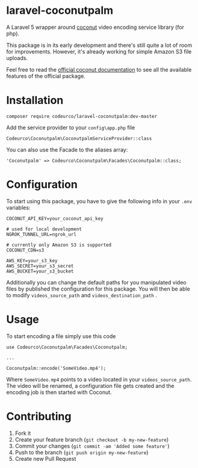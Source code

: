 # laravel-coconutpalm
A Laravel 5 wrapper around [coconut](http://coconut.co) video encoding service library (for php).

This package is in its early development and there's still quite a lot of room for improvements. 
However, it's already working for simple Amazon S3 file uploads.

Feel free to read the [official coconut documentation](http://coconut.co/docs/) to see all the available features of the official package.

# Installation

```
composer require codeurco/laravel-coconutpalm:dev-master
```

Add the service provider to your `config\app.php` file

```
Codeurco\Coconutpalm\CoconutpalmServiceProvider::class
```

You can also use the Facade to the aliases array:
```
'Coconutpalm' => Codeurco\Coconutpalm\Facades\Coconutpalm::class;
```

# Configuration

To start using this package, you have to give the following info in your `.env` variables:

```
COCONUT_API_KEY=your_coconut_api_key

# used for local development
NGROK_TUNNEL_URL=ngrok_url

# currently only Amazon S3 is supported
COCONUT_CDN=s3

AWS_KEY=your_s3_key
AWS_SECRET=your_s3_secret
AWS_BUCKET=your_s3_bucket
```

Additionally you can change the default paths for you manipulated video files by published the configuration for this package.
You will then be able to modify  `videos_source_path` and `videos_destination_path` .


# Usage

To start encoding a file simply use this code

```
use Codeurco\Coconutpalm\Facades\Coconutpalm;

...

Coconutpalm::encode('SomeVideo.mp4');
```

Where `SomeVideo.mp4` points to a video located in your `videos_source_path`.
The video will be renamed, a configuration file gets created and the encoding job is then started with Coconut.


# Contributing

1. Fork it
2. Create your feature branch (`git checkout -b my-new-feature`)
3. Commit your changes (`git commit -am 'Added some feature'`)
4. Push to the branch (`git push origin my-new-feature`)
5. Create new Pull Request
